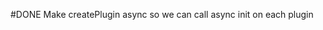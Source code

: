 #DONE Make createPlugin async so we can call async init on each plugin
<!--
order:-290
completed:2024-10-30T22:40:03-04:00
archived:true
archivedAt:2024-10-30T22:40:03-04:00
originalPath:lib/plugins/plugin-manager.js
originalLine:137
-->


